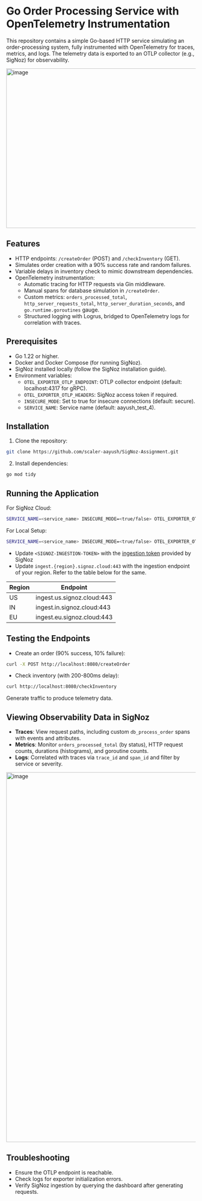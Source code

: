# Go Order Processing Service with OpenTelemetry Instrumentation

This repository contains a simple Go-based HTTP service simulating an order-processing system, fully instrumented with OpenTelemetry for traces, metrics, and logs. The telemetry data is exported to an OTLP collector (e.g., SigNoz) for observability.

<img width="1341" height="423" alt="image" src="https://github.com/user-attachments/assets/1676c6ce-7bb5-4b1a-a6a6-7a4f625d405d" />

## Features

* HTTP endpoints: `/createOrder` (POST) and `/checkInventory` (GET).
* Simulates order creation with a 90% success rate and random failures.
* Variable delays in inventory check to mimic downstream dependencies.
* OpenTelemetry instrumentation:
   * Automatic tracing for HTTP requests via Gin middleware.
   * Manual spans for database simulation in `/createOrder`.
   * Custom metrics: `orders_processed_total`, `http_server_requests_total`, `http_server_duration_seconds`, and `go.runtime.goroutines` gauge.
   * Structured logging with Logrus, bridged to OpenTelemetry logs for correlation with traces.

## Prerequisites

* Go 1.22 or higher.
* Docker and Docker Compose (for running SigNoz).
* SigNoz installed locally (follow the SigNoz installation guide).
* Environment variables:
   * `OTEL_EXPORTER_OTLP_ENDPOINT`: OTLP collector endpoint (default: localhost:4317 for gRPC).
   * `OTEL_EXPORTER_OTLP_HEADERS`: SigNoz access token if required.
   * `INSECURE_MODE`: Set to true for insecure connections (default: secure).
   * `SERVICE_NAME`: Service name (default: aayush_test_4).

## Installation

1. Clone the repository:

```bash
git clone https://github.com/scaler-aayush/SigNoz-Assignment.git
```

2. Install dependencies:

```bash
go mod tidy
```

## Running the Application

For SigNoz Cloud:

```bash
SERVICE_NAME=<service_name> INSECURE_MODE=<true/false> OTEL_EXPORTER_OTLP_HEADERS=signoz-access-token=<SIGNOZ-INGESTION-TOKEN> OTEL_EXPORTER_OTLP_ENDPOINT=ingest.{region}.signoz.cloud:443 go run main.go
```

For Local Setup:
```bash
SERVICE_NAME=<service_name> INSECURE_MODE=<true/false> OTEL_EXPORTER_OTLP_HEADERS=signoz-access-token=<SIGNOZ-INGESTION-TOKEN> OTEL_EXPORTER_OTLP_ENDPOINT=localhost:4317 go run main.go
```

- Update `<SIGNOZ-INGESTION-TOKEN>` with the [ingestion token](https://signoz.io/docs/ingestion/signoz-cloud/keys/) provided by SigNoz
- Update `ingest.{region}.signoz.cloud:443` with the ingestion endpoint of your region. Refer to the table below for the same.

| Region | Endpoint                   |
| ------ | -------------------------- |
| US     | ingest.us.signoz.cloud:443 |
| IN     | ingest.in.signoz.cloud:443 |
| EU     | ingest.eu.signoz.cloud:443 |

## Testing the Endpoints

* Create an order (90% success, 10% failure):

```bash
curl -X POST http://localhost:8080/createOrder
```

* Check inventory (with 200-800ms delay):

```bash
curl http://localhost:8080/checkInventory
```

Generate traffic to produce telemetry data.

## Viewing Observability Data in SigNoz

* **Traces**: View request paths, including custom `db_process_order` spans with events and attributes.
* **Metrics**: Monitor `orders_processed_total` (by status), HTTP request counts, durations (histograms), and goroutine counts.
* **Logs**: Correlated with traces via `trace_id` and `span_id` and filter by service or severity.
<img width="1813" height="980" alt="image" src="https://github.com/user-attachments/assets/a2b0e801-d346-4fd6-a23c-9f375c603e1e" />


## Troubleshooting

* Ensure the OTLP endpoint is reachable.
* Check logs for exporter initialization errors.
* Verify SigNoz ingestion by querying the dashboard after generating requests.
